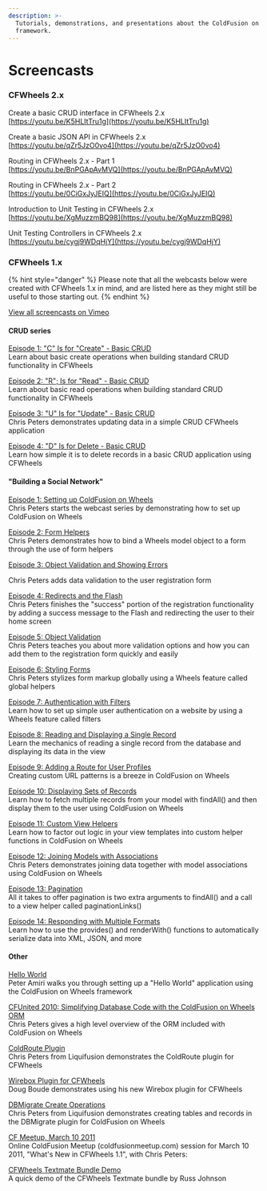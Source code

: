 ```yaml
---
description: >-
  Tutorials, demonstrations, and presentations about the ColdFusion on Wheels
  framework.
---
```


# Screencasts

### CFWheels 2.x

Create a basic CRUD interface in CFWheels 2.x\
[https://youtu.be/K5HLItTru1g](https://youtu.be/K5HLItTru1g)

Create a basic JSON API in CFWheels 2.x\
[https://youtu.be/qZr5JzO0vo4](https://youtu.be/qZr5JzO0vo4)

Routing in CFWheels 2.x - Part 1\
[https://youtu.be/BnPGApAvMVQ](https://youtu.be/BnPGApAvMVQ)

Routing in CFWheels 2.x - Part 2\
[https://youtu.be/0CiGxJyJEIQ](https://youtu.be/0CiGxJyJEIQ)

Introduction to Unit Testing in CFWheels 2.x\
[https://youtu.be/XgMuzzmBQ98](https://youtu.be/XgMuzzmBQ98)

Unit Testing Controllers in CFWheels 2.x\
[https://youtu.be/cygj9WDqHjY](https://youtu.be/cygj9WDqHjY)

### CFWheels 1.x

{% hint style="danger" %}
Please note that all the webcasts below were created with CFWheels 1.x in mind, and are listed here as they might still be useful to those starting out.
{% endhint %}

[View all screencasts on Vimeo](https://vimeo.com/channels/cfwheels/videos)

#### CRUD series

[Episode 1: "C" Is for "Create" - Basic CRUD](https://vimeo.com/channels/cfwheels/42132402)\
Learn about basic create operations when building standard CRUD functionality in CFWheels

[Episode 2: "R"; Is for "Read" - Basic CRUD](https://vimeo.com/channels/cfwheels/42573711)\
Learn about basic read operations when building standard CRUD functionality in CFWheels

[Episode 3: "U" Is for "Update" - Basic CRUD](https://vimeo.com/channels/cfwheels/44346234)\
Chris Peters demonstrates updating data in a simple CRUD CFWheels application

[Episode 4: "D" Is for Delete - Basic CRUD](https://vimeo.com/channels/cfwheels/44534195)\
Learn how simple it is to delete records in a basic CRUD application using CFWheels

#### "Building a Social Network"

[Episode 1: Setting up ColdFusion on Wheels](https://vimeo.com/channels/cfwheels/6961812)\
Chris Peters starts the webcast series by demonstrating how to set up ColdFusion on Wheels&#x20;

[Episode 2: Form Helpers](https://vimeo.com/channels/cfwheels/7023829)\
Chris Peters demonstrates how to bind a Wheels model object to a form through the use of form helpers

[Episode 3: Object Validation and Showing Errors](https://vimeo.com/channels/cfwheels/7154036)

Chris Peters adds data validation to the user registration form

[Episode 4: Redirects and the Flash](https://vimeo.com/channels/cfwheels/7263293)\
Chris Peters finishes the "success" portion of the registration functionality by adding a success message to the Flash and redirecting the user to their home screen

[Episode 5: Object Validation](https://vimeo.com/channels/cfwheels/7430905)\
Chris Peters teaches you about more validation options and how you can add them to the registration form quickly and easily

[Episode 6: Styling Forms](https://vimeo.com/channels/cfwheels/8052653)\
Chris Peters stylizes form markup globally using a Wheels feature called global helpers

[Episode 7: Authentication with Filters](https://vimeo.com/channels/cfwheels/8236357)\
Learn how to set up simple user authentication on a website by using a Wheels feature called filters

[Episode 8: Reading and Displaying a Single Record](https://vimeo.com/channels/cfwheels/8784933)\
Learn the mechanics of reading a single record from the database and displaying its data in the view

[Episode 9: Adding a Route for User Profiles](https://vimeo.com/channels/cfwheels/9113389)\
Creating custom URL patterns is a breeze in ColdFusion on Wheels

[Episode 10: Displaying Sets of Records](https://vimeo.com/channels/cfwheels/10494394)\
Learn how to fetch multiple records from your model with findAll() and then display them to the user using ColdFusion on Wheels

[Episode 11: Custom View Helpers](https://vimeo.com/channels/cfwheels/11260933)\
Learn how to factor out logic in your view templates into custom helper functions in ColdFusion on Wheels

[Episode 12: Joining Models with Associations](https://vimeo.com/channels/cfwheels/11958259)\
Chris Peters demonstrates joining data together with model associations using ColdFusion on Wheels

[Episode 13: Pagination](https://vimeo.com/channels/cfwheels/14263065)\
All it takes to offer pagination is two extra arguments to findAll() and a call to a view helper called paginationLinks()

[Episode 14: Responding with Multiple Formats](https://vimeo.com/channels/cfwheels/17933706)\
Learn how to use the provides() and renderWith() functions to automatically serialize data into XML, JSON, and more

#### Other

[Hello World](https://vimeo.com/channels/cfwheels/7785365)\
Peter Amiri walks you through setting up a "Hello World" application using the ColdFusion on Wheels framework&#x20;

[CFUnited 2010: Simplifying Database Code with the ColdFusion on Wheels ORM](https://vimeo.com/channels/cfwheels/13848065)\
Chris Peters gives a high level overview of the ORM included with ColdFusion on Wheels

[ColdRoute Plugin](https://vimeo.com/channels/cfwheels/41565391)\
Chris Peters from Liquifusion demonstrates the ColdRoute plugin for CFWheels

[Wirebox Plugin for CFWheels](https://vimeo.com/channels/cfwheels/)\
Doug Boude demonstrates using his new Wirebox plugin for CFWheels

[DBMigrate Create Operations](https://vimeo.com/channels/cfwheels/40902756)\
Chris Peters from Liquifusion demonstrates creating tables and records in the DBMigrate plugin for ColdFusion on Wheels

[CF Meetup, March 10 2011](https://vimeo.com/channels/cfwheels/21863242)\
Online ColdFusion Meetup (coldfusionmeetup.com) session for March 10 2011, "What's New in CFWheels 1.1", with Chris Peters:

[CFWheels Textmate Bundle Demo](https://vimeo.com/channels/cfwheels/3271850)\
A quick demo of the CFWheels Textmate bundle by Russ Johnson
